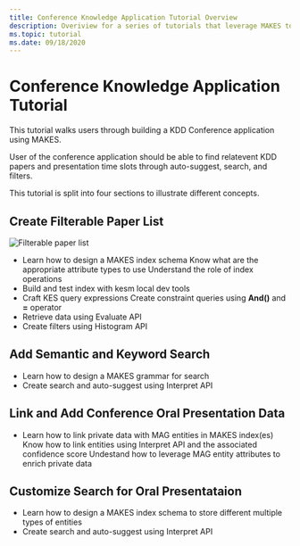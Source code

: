 ```yaml
---
title: Conference Knowledge Application Tutorial Overview
description: Overiview for a series of tutorials that leverage MAKES to build a conference knowledge application
ms.topic: tutorial
ms.date: 09/18/2020
---
```

# Conference Knowledge Application Tutorial

This tutorial walks users through building a KDD Conference application using MAKES.

User of the conference application should be able to find relatevent KDD papers and presentation time slots through auto-suggest, search, and filters.

This tutorial is split into four sections to illustrate different concepts. 

## Create Filterable Paper List

![Filterable paper list](media/conference-app-filterable-paperlist.png)

- Learn how to design a MAKES index schema
	Know what are the appropriate attribute types to use 
	Understand the role of index operations
- Build and test index with kesm local dev tools
- Craft KES query expressions
	Create constraint queries using **And()** and **=** operator
- Retrieve data using Evaluate API
- Create filters using Histogram API

## Add Semantic and Keyword Search

- Learn how to design a MAKES grammar for search
- Create search and auto-suggest using Interpret API

## Link and Add Conference Oral Presentation Data

- Learn how to link private data with MAG entities in MAKES index(es)
	Know how to link entities using Interpret API and the associated confidence score
	Undestand how to leverage MAG entity attributes to enrich private data

## Customize Search for Oral Presentataion 

- Learn how to design a MAKES index schema to store different multiple types of entities
- Create search and auto-suggest using Interpret API